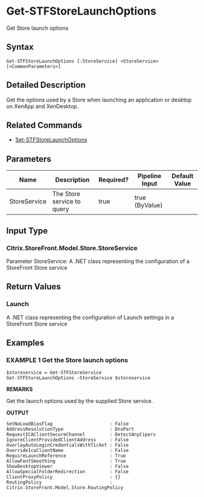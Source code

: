 ﻿# Get-STFStoreLaunchOptions

Get Store launch options

## Syntax

```
Get-STFStoreLaunchOptions [-StoreService] <StoreService> [<CommonParameters>]
```

## Detailed Description

Get the options used by a Store when launching an application or desktop on XenApp and XenDesktop.

## Related Commands

* [Set-STFStoreLaunchOptions](./Set-STFStoreLaunchOptions)

## Parameters

| Name   | Description | Required? | Pipeline Input | Default Value |
| --- | --- | --- | --- | --- |
|StoreService|The Store service to query|true|true (ByValue)| |

## Input Type

### Citrix.StoreFront.Model.Store.StoreService

Parameter StoreService: A .NET class representing the configuration of a StoreFront Store service

## Return Values

### Launch

A .NET class representing the configuration of Launch settings in a StoreFront Store service

## Examples

### EXAMPLE 1 Get the Store launch options

```
$storeservice = Get-STFStoreService
Get-STFStoreLaunchOptions -StoreService $storeservice
```

**REMARKS**

Get the launch options used by the supplied Store service.

**OUTPUT**

```
SetNoLoadBiasFlag                     : False
AddressResolutionType                 : DnsPort
RequestICAClientSecureChannel         : DetectAnyCipers
IgnoreClientProvidedClientAddress     : False
OverlayAutoLoginCredentialsWithTicket : False
OverrideIcaClientName                 : False
RequireLaunchReference                : True
AllowFontSmoothing                    : True
ShowDesktopViewer                     : False
AllowSpecialFolderRedirection         : False
ClientProxyPolicy                     : {}
RoutingPolicy                         : Citrix.StoreFront.Model.Store.RoutingPolicy
```
